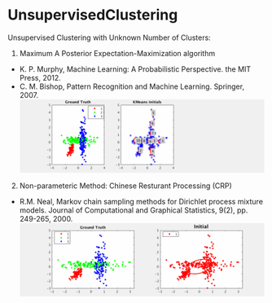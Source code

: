 # UnsupervisedClustering

Unsupervised Clustering with Unknown Number of Clusters:

1. Maximum A Posterior Expectation-Maximization algorithm
  * K. P. Murphy, Machine Learning: A Probabilistic Perspective. the MIT Press, 2012.
  * C. M. Bishop, Pattern Recognition and Machine Learning. Springer, 2007.
![MAPEM_Demo](./MAPEM_alg_demo.gif)

2. Non-parameteric Method: Chinese Resturant Processing (CRP)
  * R.M. Neal, Markov chain sampling methods for Dirichlet process mixture models. Journal of Computational and Graphical Statistics, 9(2), pp. 249-265, 2000.
![CRP_Demo](./CRP_alg_demo.gif)
